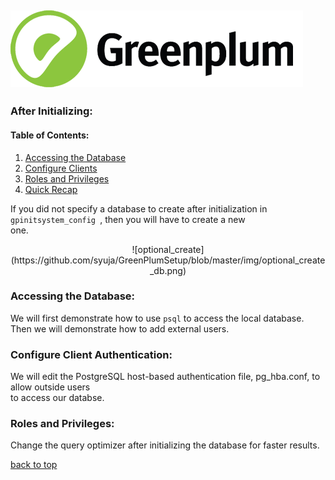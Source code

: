 ![Greenplum](https://github.com/syuja/GreenPlumSetup/blob/master/img/greenplum-logo.png)  
---
<a id='top'></a>
### After Initializing:  
#### Table of Contents:  
  1. [Accessing the Database](#access)    
  2. [Configure Clients](#clients)  
  3. [Roles and Privileges](#roles)
  4. [Quick Recap](docs/RECAP.md)

If you did not specify a database to create after initialization in `gpinitsystem_config `, then you will have to create a new  
one.

 <p align = 'center'>![optional_create](https://github.com/syuja/GreenPlumSetup/blob/master/img/optional_create_db.png)</p>  
 
<a id ='access'></a>
### Accessing the Database:  
We will first demonstrate how to use `psql` to access the local database.  
Then we will demonstrate how to add external users.  

<a id='clients'></a>  
### Configure Client Authentication:   
We will edit the PostgreSQL host-based authentication file, pg_hba.conf, to allow outside users  
to access our databse.  


<a id='roles'></a>
### Roles and Privileges:  


Change the query optimizer after initializing the database for faster results.  

[back to top](#top)
